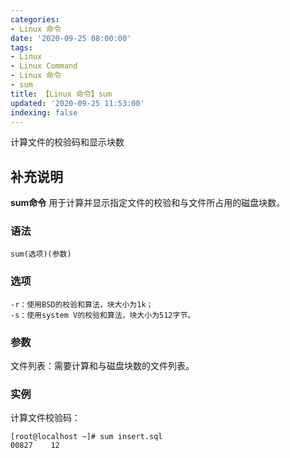 ```yaml
---
categories:
- Linux 命令
date: '2020-09-25 08:00:00'
tags:
- Linux
- Linux Command
- Linux 命令
- sum
title: 【Linux 命令】sum
updated: '2020-09-25 11:53:00'
indexing: false
---
```


计算文件的校验码和显示块数

## 补充说明

**sum命令** 用于计算并显示指定文件的校验和与文件所占用的磁盘块数。

###  语法

```shell
sum(选项)(参数)
```

###  选项

```shell
-r：使用BSD的校验和算法，块大小为1k；
-s：使用system V的校验和算法，块大小为512字节。
```

###  参数

文件列表：需要计算和与磁盘块数的文件列表。

###  实例

计算文件校验码：

```shell
[root@localhost ~]# sum insert.sql
00827    12
```


<!-- Linux命令行搜索引擎：https://jaywcjlove.github.io/linux-command/ -->